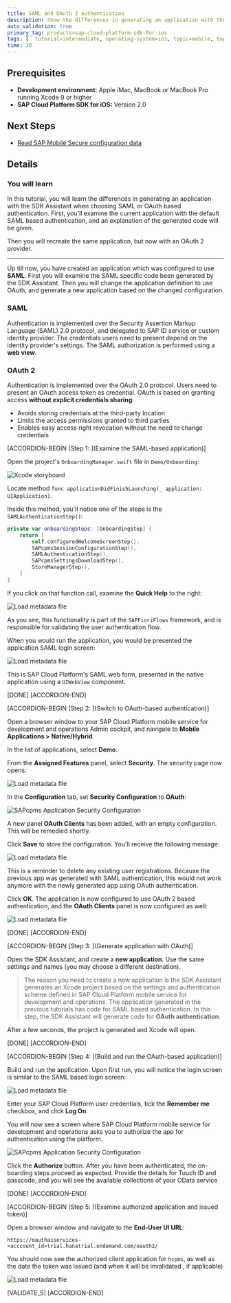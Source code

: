 ```yaml
---
title: SAML and OAuth 2 authentication
description: Show the differences in generating an application with the SDK Assistant when choosing SAML or OAuth based authentication
auto_validation: true
primary_tag: products>sap-cloud-platform-sdk-for-ios
tags: [  tutorial>intermediate, operating-system>ios, topic>mobile, topic>security, products>sap-cloud-platform, products>sap-cloud-platform-sdk-for-ios ]
time: 30
---
```


## Prerequisites  
 - **Development environment:** Apple iMac, MacBook or MacBook Pro running Xcode 9 or higher
 - **SAP Cloud Platform SDK for iOS:** Version 2.0


## Next Steps
- [Read SAP Mobile Secure configuration data](https://developers.sap.com/tutorials/fiori-ios-scpms-configprovider.html)

## Details
### You will learn  
In this tutorial, you will learn the differences in generating an application with the SDK Assistant when choosing SAML or OAuth based authentication. First, you'll examine the current application with the default SAML based authentication, and an explanation of the generated code will be given.

Then you will recreate the same application, but now with an OAuth 2 provider.


---

Up till now, you have created an application which was configured to use **SAML**. First you will examine the SAML specific code been generated by the SDK Assistant. Then you will change the application definition to use OAuth, and generate a new application based on the changed configuration.

### SAML

Authentication is implemented over the Security Assertion Markup Language (SAML) 2.0 protocol, and delegated to SAP ID service or custom identity provider. The credentials users need to present depend on the identity provider's settings. The SAML authorization is performed using a **web view**.

### OAuth 2

Authentication is implemented over the OAuth 2.0 protocol. Users need to present an OAuth access token as credential. OAuth is based on granting access **without explicit credentials sharing**:

 - Avoids storing credentials at the third-party location
 - Limits the access permissions granted to third parties
 - Enables easy access right revocation without the need to change credentials

[ACCORDION-BEGIN [Step 1: ](Examine the SAML-based application)]

Open the project's `OnboardingManager.swift` file in `Demo/Onboarding`:

![Xcode storyboard](fiori-ios-scpms-saml-oauth-05.png)

Locate method `func applicationDidFinishLaunching(_ application: UIApplication)`.

Inside this method, you'll notice one of the steps is the `SAMLAuthenticationStep()`:

```swift
private var onboardingSteps: [OnboardingStep] {
    return [
        self.configuredWelcomeScreenStep(),
        SAPcpmsSessionConfigurationStep(),
        SAMLAuthenticationStep(),
        SAPcpmsSettingsDownloadStep(),
        StoreManagerStep(),
    ]
}
```

If you click on that function call, examine the **Quick Help** to the right:

![Load metadata file](fiori-ios-scpms-saml-oauth-13.png)

As you see, this functionality is part of the `SAPFioriFlows` framework, and is responsible for validating the user authentication flow.

When you would run the application, you would be presented the application SAML login screen:

![Load metadata file](fiori-ios-scpms-saml-oauth-07.png)

This is SAP Cloud Platform's SAML web form, presented in the native application using a `UIWebView` component.

[DONE]
[ACCORDION-END]

[ACCORDION-BEGIN [Step 2: ](Switch to OAuth-based authentication)]

Open a browser window to your SAP Cloud Platform mobile service for development and operations Admin cockpit, and navigate to **Mobile Applications > Native/Hybrid**.

In the list of applications, select **Demo**.

From the **Assigned Features** panel, select **Security**. The security page now opens:

![Load metadata file](fiori-ios-scpms-saml-oauth-14.png)

In the **Configuration** tab, set **Security Configuration** to **OAuth**:

![SAPcpms Application Security Configuration](fiori-ios-scpms-saml-oauth-09.png)

A new panel **OAuth Clients** has been added, with an empty configuration. This will be remedied shortly.

Click **Save** to store the configuration. You'll receive the following message:

![Load metadata file](fiori-ios-scpms-saml-oauth-15.png)

This is a reminder to delete any existing user registrations. Because the previous app was generated with SAML authentication, this would not work anymore with the newly generated app using OAuth authentication.

Click **OK**. The application is now configured to use OAuth 2 based authentication, and the **OAuth Clients** panel is now configured as well:

![Load metadata file](fiori-ios-scpms-saml-oauth-16.png)

[DONE]
[ACCORDION-END]

[ACCORDION-BEGIN [Step 3: ](Generate application with OAuth)]

Open the SDK Assistant, and create a **new application**. Use the same settings and names (you may choose a different destination).

> The reason you need to create a new application is the SDK Assistant generates an Xcode project based on the settings and authentication scheme defined in SAP Cloud Platform mobile service for development and operations. The application generated in the previous tutorials has code for SAML based authentication. In this step, the SDK Assistant will generate code for **OAuth authentication**.

After a few seconds, the project is generated and Xcode will open.

[DONE]
[ACCORDION-END]

[ACCORDION-BEGIN [Step 4: ](Build and run the OAuth-based application)]

Build and run the application. Upon first run, you will notice the login screen is similar to the SAML based login screen:

![Load metadata file](fiori-ios-scpms-saml-oauth-07.png)

Enter your SAP Cloud Platform user credentials, tick the **Remember me** checkbox, and click **Log On**.

You will now see a screen where SAP Cloud Platform mobile service for development and operations asks you to authorize the app for authentication using the platform.

![SAPcpms Application Security Configuration](fiori-ios-scpms-saml-oauth-11.png)

Click the **Authorize** button. After you have been authenticated, the on-boarding steps proceed as expected. Provide the details for Touch ID and passcode, and you will see the available collections of your OData service

[DONE]
[ACCORDION-END]

[ACCORDION-BEGIN [Step 5: ](Examine authorized application and issued token)]

Open a browser window and navigate to the **End-User UI URL**:

`https://oauthasservices-<acccount_id>trial.hanatrial.ondemand.com/oauth2/`

You should now see the authorized client application for `hcpms`, as well as the date the token was issued (and when it will be invalidated , if applicable)

![Load metadata file](fiori-ios-scpms-saml-oauth-12.png)

[VALIDATE_5]
[ACCORDION-END]
